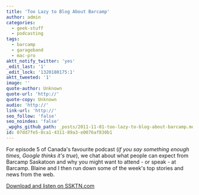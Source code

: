 ```yaml
---
title: 'Too Lazy to Blog About Barcamp'
author: admin
categories:
  - geek-stuff
  - podcasting
tags:
  - barcamp
  - garageband
  - mac-pro
aktt_notify_twitter: 'yes'
_edit_last: '1'
_edit_lock: '1320180175:1'
aktt_tweeted: '1'
image: ''
quote-author: Unknown
quote-url: 'http://'
quote-copy: Unknown
audio: 'http://'
link-url: 'http://'
seo_follow: 'false'
seo_noindex: 'false'
_wpghs_github_path: _posts/2011-11-01-too-lazy-to-blog-about-barcamp.md
id: 07dd7fe5-8ca1-4311-89a3-e0076af830b1
---
```

<p>For episode 5 of Canada's favourite podcast (<em>if you say something enough times, Google thinks it's true</em>), we chat about what people can expect from Barcamp Saskatoon and why you might want to attend - or speak - at Barcamp. Blaine and I then run down some of the week's top stories and news from the web.</p>
<p><a href="http://ssktn.com/podcasts/tltb/005-too-lazy-to-blog-barcamp-preview-and-mac-pro-review/">Download and listen on SSKTN.com</a></p>
